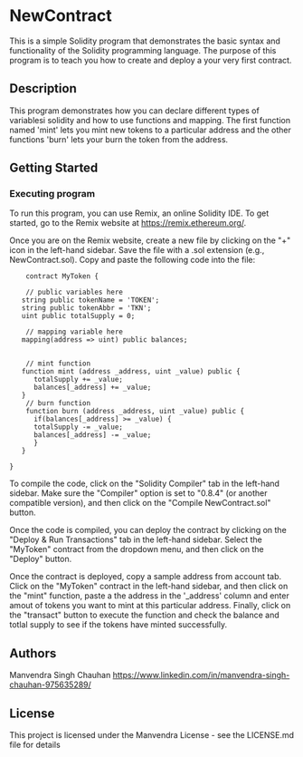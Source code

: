 # NewContract

This is a simple Solidity program that demonstrates the basic syntax and functionality of the Solidity programming language. The purpose of this program is to teach you how to create and deploy a your very first contract.

## Description

This program demonstrates how you can declare different types of variablesi solidity and how to use functions and mapping. The first function named 'mint' lets you mint new tokens to a particular address and the other functions 'burn' lets your burn the token from the address.

## Getting Started

### Executing program

To run this program, you can use Remix, an online Solidity IDE. To get started, go to the Remix website at https://remix.ethereum.org/.

Once you are on the Remix website, create a new file by clicking on the "+" icon in the left-hand sidebar. Save the file with a .sol extension (e.g., NewContract.sol). Copy and paste the following code into the file:

```pragma solidity 0.8.18;
    contract MyToken {

    // public variables here
   string public tokenName = 'TOKEN';
   string public tokenAbbr = 'TKN';
   uint public totalSupply = 0;
    
    // mapping variable here
   mapping(address => uint) public balances;


    // mint function
   function mint (address _address, uint _value) public {
      totalSupply += _value;
      balances[_address] += _value;
   }
    // burn function
    function burn (address _address, uint _value) public {
      if(balances[_address] >= _value) {
      totalSupply -= _value;
      balances[_address] -= _value;
      }
   }

}

```

To compile the code, click on the "Solidity Compiler" tab in the left-hand sidebar. Make sure the "Compiler" option is set to "0.8.4" (or another compatible version), and then click on the "Compile NewContract.sol" button.

Once the code is compiled, you can deploy the contract by clicking on the "Deploy & Run Transactions" tab in the left-hand sidebar. Select the "MyToken" contract from the dropdown menu, and then click on the "Deploy" button.

Once the contract is deployed, copy a sample address from account tab. Click on the "MyToken" contract in the left-hand sidebar, and then click on the "mint" function, paste a the address in the '_address' column and enter amout of tokens you want to mint at this particular address. Finally, click on the "transact" button to execute the function and check the balance and totlal supply to see if the tokens have minted successfully.

## Authors

Manvendra Singh Chauhan
https://www.linkedin.com/in/manvendra-singh-chauhan-975635289/


## License

This project is licensed under the Manvendra License - see the LICENSE.md file for details
